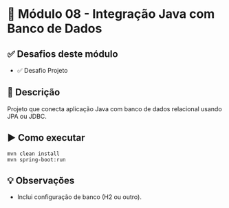 # 🎯 Módulo 08 - Integração Java com Banco de Dados

## ✅ Desafios deste módulo
- ✅ Desafio Projeto

## 📖 Descrição
Projeto que conecta aplicação Java com banco de dados relacional usando JPA ou JDBC.

## ▶️ Como executar
```
mvn clean install
mvn spring-boot:run
```

## 💡 Observações
- Inclui configuração de banco (H2 ou outro).